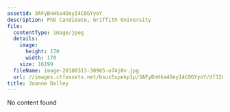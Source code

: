 ```yaml
---
assetid: 3AFyBnHka4OeyI4COGYyoY
description: PhD Candidate, Griffith University
file:
  contentType: image/jpeg
  details:
    image:
      height: 170
      width: 170
    size: 16199
  fileName: image-20180313-30965-o74j0v.jpg
  url: //images.ctfassets.net/bsux5spekp1p/3AFyBnHka4OeyI4COGYyoY/df320892016e29797e23b1b40ffd8934/image-20180313-30965-o74j0v.jpg
title: Joanne Dolley
---
```

No content found